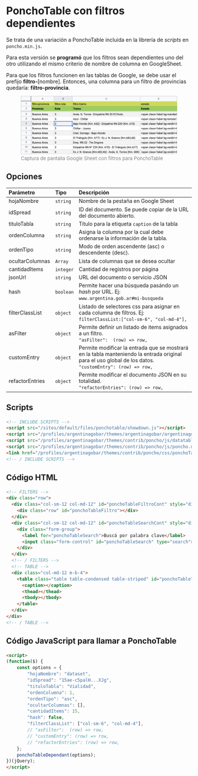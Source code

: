 # PonchoTable con filtros dependientes

Se trata de una variación a PonchoTable incluida en la librería de *scripts* en `poncho.min.js`.

Para esta versión se **programó** que los filtros sean dependientes uno del otro utilizando el mismo criterio de nombre de columna en GoogleSheet.

Para que los filtros funcionen en las tablas de Google, se debe usar el prefijo **filtro-**[nombre]. Entonces, una columna para un filtro de provincias quedaría: **filtro-provincia**.

<figure>
<img src="./img/screenshoot-google-sheet.jpg" alt="Captura de pantalla Google Sheet">
<figcaption style="font-size:small; color:gray">Captura de pantalla Google Sheet con filtros para PonchoTable</figcaption>
</figure>


## Opciones

| Parámetro | Tipo | Descripción |
|:---|:---|:---|
| hojaNombre | `string` | Nombre de la pestaña en Google Sheet | 
| idSpread | `string` | ID del documento. Se puede copiar de la URL del documento abierto. | 
| tituloTabla | `string` | Título para la etiqueta `caption` de la tabla | 
| ordenColumna | `string` | Asigna la columna por la cual debe ordenarse la información de la tabla. |
| ordenTipo | `string` | Modo de orden ascendente (asc) o descendente (desc). |
| ocultarColumnas | `Array` | Lista de columnas que se desea ocultar |
| cantidadItems | `integer` | Cantidad de registros por página |
| jsonUrl | `string` | URL del documento o servicio JSON |
| hash | `boolean` | Permite hacer una búsqueda pasándo un _hash_ por URL. Ej: <br>`www.argentina.gob.ar#mi-busqueda` |
| filterClassList | `object` | Listado de selectores css para asignar en cada columna de filtros. Ej: <br>`filterClassList:["col-sm-6", "col-md-4"],` |
| asFilter | `object` | Permite definir un listado de items asignados a un filtro. <br>`"asFilter":  (row) => row,` |
| customEntry | `object` | Permite modificar la entrada que se mostrará en la tabla manteniendo la entrada original para el uso global de los datos.<br>`"customEntry": (row) => row,` |
| refactorEntries | `object` | Permite modificar el documento JSON en su totalidad.<br>`"refactorEntries": (row) => row,` |

## Scripts

```html
<!-- INCLUDE SCRIPTS -->
<script src="/sites/default/files/ponchotable/showdown.js"></script>
<script src="/profiles/argentinagobar/themes/argentinagobar/argentinagobar_theme/js/extensiones/showdown-extensions.js"></script>
<script src="/profiles/argentinagobar/themes/contrib/poncho/js/datatables.min.js"></script>
<script src="/profiles/argentinagobar/themes/contrib/poncho/js/poncho.min.js"></script>
<link href="/profiles/argentinagobar/themes/contrib/poncho/css/ponchoTable-1.1.css" rel="stylesheet">
<!-- / INCLUDE SCRIPTS -->
```

## Código HTML

```html
<!-- FILTERS -->
<div class="row">
  <div class="col-sm-12 col-md-12" id="ponchoTableFiltroCont" style="display:none">
    <div class="row" id="ponchoTableFiltro"></div>
  </div>
  <div class="col-sm-12 col-md-12" id="ponchoTableSearchCont" style="display: none">
    <div class="form-group">
      <label for="ponchoTableSearch">Buscá por palabra clave</label>
      <input class="form-control" id="ponchoTableSearch" type="search">
    </div>
  </div>
  <!-- / FILTERS -->
  <!-- TABLE -->
  <div class="col-md-12 m-b-4">
    <table class="table table-condensed table-striped" id="ponchoTable">
      <caption></caption>
      <thead></thead>
      <tbody></tbody>
    </table>
  </div>
</div>
<!-- / TABLE -->
```


## Código JavaScript para llamar a PonchoTable

```html
<script>
(function($) {
    const options = {
        "hojaNombre": "dataset", 
        "idSpread": "15ae-c5palH...XJg",
        "tituloTabla": "Vialidad",
        "ordenColumna": 1,
        "ordenTipo": "asc",
        "ocultarColumnas": [],
        "cantidadItems": 15,
        "hash": false,
        "filterClassList": ["col-sm-6", "col-md-4"],
        // "asFilter":  (row) => row,
        // "customEntry": (row) => row,
        // "refactorEntries": (row) => row,
    };
    ponchoTableDependant(options);
})(jQuery);
</script>
```